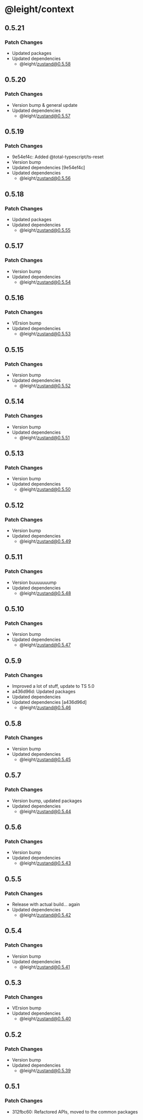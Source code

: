 # @leight/context

## 0.5.21

### Patch Changes

- Updated packages
- Updated dependencies
    - @leight/zustand@0.5.58

## 0.5.20

### Patch Changes

- Version bump & general update
- Updated dependencies
    - @leight/zustand@0.5.57

## 0.5.19

### Patch Changes

- 9e54ef4c: Added @total-typescript/ts-reset
- Version bump
- Updated dependencies [9e54ef4c]
- Updated dependencies
    - @leight/zustand@0.5.56

## 0.5.18

### Patch Changes

- Updated packages
- Updated dependencies
    - @leight/zustand@0.5.55

## 0.5.17

### Patch Changes

- Version bump
- Updated dependencies
    - @leight/zustand@0.5.54

## 0.5.16

### Patch Changes

- VErsion bump
- Updated dependencies
    - @leight/zustand@0.5.53

## 0.5.15

### Patch Changes

- Version bump
- Updated dependencies
    - @leight/zustand@0.5.52

## 0.5.14

### Patch Changes

- Version bump
- Updated dependencies
    - @leight/zustand@0.5.51

## 0.5.13

### Patch Changes

- Version bump
- Updated dependencies
    - @leight/zustand@0.5.50

## 0.5.12

### Patch Changes

- Version bump
- Updated dependencies
    - @leight/zustand@0.5.49

## 0.5.11

### Patch Changes

- Version buuuuuuump
- Updated dependencies
    - @leight/zustand@0.5.48

## 0.5.10

### Patch Changes

- Version bump
- Updated dependencies
    - @leight/zustand@0.5.47

## 0.5.9

### Patch Changes

- Improved a lot of stuff, update to TS 5.0
- a436d96d: Updated packages
- Updated dependencies
- Updated dependencies [a436d96d]
    - @leight/zustand@0.5.46

## 0.5.8

### Patch Changes

- Version bump
- Updated dependencies
    - @leight/zustand@0.5.45

## 0.5.7

### Patch Changes

- Version bump, updated packages
- Updated dependencies
    - @leight/zustand@0.5.44

## 0.5.6

### Patch Changes

- Version bump
- Updated dependencies
    - @leight/zustand@0.5.43

## 0.5.5

### Patch Changes

- Release with actual build... again
- Updated dependencies
    - @leight/zustand@0.5.42

## 0.5.4

### Patch Changes

- Version bump
- Updated dependencies
    - @leight/zustand@0.5.41

## 0.5.3

### Patch Changes

- VErsion bump
- Updated dependencies
    - @leight/zustand@0.5.40

## 0.5.2

### Patch Changes

- Version bump
- Updated dependencies
    - @leight/zustand@0.5.39

## 0.5.1

### Patch Changes

- 312fbc60: Refactored APIs, moved to the common packages
